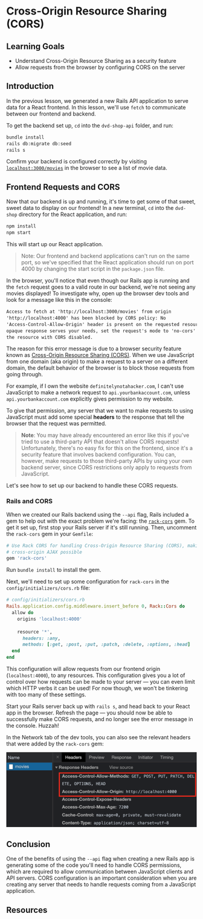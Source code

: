# Cross-Origin Resource Sharing (CORS)

## Learning Goals

- Understand Cross-Origin Resource Sharing as a security feature
- Allow requests from the browser by configuring CORS on the server

## Introduction

In the previous lesson, we generated a new Rails API application to serve
data for a React frontend. In this lesson, we'll use `fetch` to communicate
between our frontend and backend.

To get the backend set up, `cd` into the `dvd-shop-api` folder, and run:

```sh
bundle install
rails db:migrate db:seed
rails s
```

Confirm your backend is configured correctly by visiting
[`localhost:3000/movies`](http://localhost:3000/movies) in the browser to see a
list of movie data.

## Frontend Requests and CORS

Now that our backend is up and running, it's time to get some of that sweet,
sweet data to display on our frontend! In a new terminal, `cd` into the
`dvd-shop` directory for the React application, and run:

```sh
npm install
npm start
```

This will start up our React application.

> Note: Our frontend and backend applications can't run on the same port, so
> we've specified that the React application should run on port 4000 by changing
> the start script in the `package.json` file.

In the browser, you'll notice that even though our Rails app is running
and the `fetch` request goes to a valid route in our backend, we're not
seeing any movies displayed! To investigate why, open up the browser dev tools
and look for a message like this in the console:

```txt
Access to fetch at 'http://localhost:3000/movies' from origin
'http://localhost:4000' has been blocked by CORS policy: No
'Access-Control-Allow-Origin' header is present on the requested resource. If an
opaque response serves your needs, set the request's mode to 'no-cors' to fetch
the resource with CORS disabled.
```

The reason for this error message is due to a browser security feature known as
[Cross-Origin Resource Sharing (CORS)][cors mdn]. When we use JavaScript from
one domain (aka origin) to make a request to a server on a different domain, the
default behavior of the browser is to block those requests from going through.

For example, if I own the website `definitelynotahacker.com`, I can't use
JavaScript to make a network request to `api.yourbankaccount.com`, unless
`api.yourbankaccount.com` explicitly gives permission to my website.

To give that permission, any server that we want to make requests to using
JavaScript must add some special **headers** to the response that tell the
browser that the request was permitted.

> **Note**: You may have already encountered an error like this if you've tried
> to use a third-party API that doesn't allow CORS requests! Unfortunately,
> there's no easy fix for this on the frontend, since it's a security feature
> that involves backend configuration. You can, however, make requests to those
> third-party APIs by using your own backend server, since CORS restrictions
> only apply to requests from JavaScript.

Let's see how to set up our backend to handle these CORS requests.

### Rails and CORS

When we created our Rails backend using the `--api` flag, Rails included a gem
to help out with the exact problem we're facing: the [`rack-cors`][rack-cors]
gem. To get it set up, first stop your Rails server if it's still running.
Then, uncomment the `rack-cors` gem in your `Gemfile`:

```rb
# Use Rack CORS for handling Cross-Origin Resource Sharing (CORS), making
# cross-origin AJAX possible
gem 'rack-cors'
```

Run `bundle install` to install the gem.

Next, we'll need to set up some configuration for `rack-cors` in the
`config/initializers/cors.rb` file:

```rb
# config/initializers/cors.rb
Rails.application.config.middleware.insert_before 0, Rack::Cors do
  allow do
    origins 'localhost:4000'

    resource '*',
      headers: :any,
      methods: [:get, :post, :put, :patch, :delete, :options, :head]
  end
end
```

This configuration will allow requests from our frontend origin
(`localhost:4000`), to any resources. This configuration gives you a lot of
control over how requests can be made to your server &mdash; you can even limit
which HTTP verbs it can be used! For now though, we won't be tinkering with too
many of these settings.

Start your Rails server back up with `rails s`, and head back to your React app
in the browser. Refresh the page &mdash; you should now be able to successfully
make CORS requests, and no longer see the error message in the console. Huzzah!

In the Network tab of the dev tools, you can also see the relevant headers that
were added by the `rack-cors` gem:

![cors headers](https://raw.githubusercontent.com/learn-co-curriculum/phase-4-cors/master/cors-headers.png)

## Conclusion

One of the benefits of using the `--api` flag when creating a new Rails app is
generating some of the code you'll need to handle CORS permissions, which are
required to allow communication between JavaScript clients and API servers. CORS
configuration is an important consideration when you are creating any server
that needs to handle requests coming from a JavaScript application.

## Resources

[--minimal]: https://bigbinary.com/blog/rails-6-1-adds-minimal-option-support
[cors mdn]: https://developer.mozilla.org/en-US/docs/Web/HTTP/CORS
[rack-cors]: https://github.com/cyu/rack-cors
